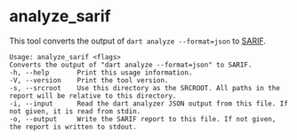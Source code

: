 # analyze_sarif
This tool converts the output of `dart analyze --format=json` to [SARIF](https://docs.oasis-open.org/sarif/sarif/v2.1.0/sarif-v2.1.0.html).

```
Usage: analyze_sarif <flags>
Converts the output of "dart analyze --format=json" to SARIF.
-h, --help       Print this usage information.
-V, --version    Print the tool version.
-s, --srcroot    Use this directory as the SRCROOT. All paths in the report will be relative to this directory.
-i, --input      Read the dart analyzer JSON output from this file. If not given, it is read from stdin.
-o, --output     Write the SARIF report to this file. If not given, the report is written to stdout.
```
